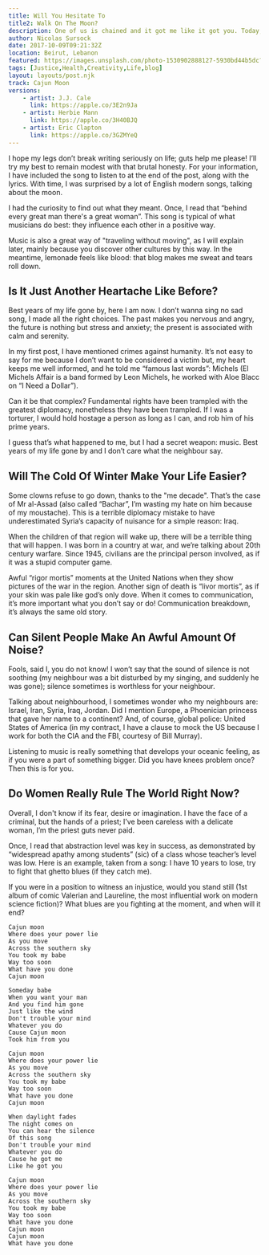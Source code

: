```yaml
---
title: Will You Hesitate To
title2: Walk On The Moon?
description: One of us is chained and it got me like it got you. Today, I'm exercising my freedom of speech by starting a blog inspired by music (I know 10k+ songs)!
author: Nicolas Sursock
date: 2017-10-09T09:21:32Z
location: Beirut, Lebanon
featured: https://images.unsplash.com/photo-1530902888127-5930bd44b5dc?ixlib=rb-1.2.1&ixid=MnwxMjA3fDB8MHxwaG90by1wYWdlfHx8fGVufDB8fHx8&auto=format&fit=crop
tags: [Justice,Health,Creativity,Life,blog]
layout: layouts/post.njk
track: Cajun Moon
versions:
    - artist: J.J. Cale
      link: https://apple.co/3E2n9Ja
    - artist: Herbie Mann
      link: https://apple.co/3H40BJQ
    - artist: Eric Clapton
      link: https://apple.co/3GZMYeQ
---
```


I hope my legs don’t break writing seriously on life; guts help me please! I’ll try my best to remain modest with that brutal honesty. For your information, I have included the song to listen to at the end of the post, along with the lyrics. With time, I was surprised by a lot of English modern songs, talking about the moon.

I had the curiosity to find out what they meant. Once, I read that “behind every great man there's a great woman”. This song is typical of what musicians do best: they influence each other in a positive way.

Music is also a great way of "traveling without moving", as I will explain later, mainly because you discover other cultures by this way. In the meantime, lemonade feels like blood: that blog makes me sweat and tears roll down.

## Is It Just Another Heartache Like Before?

Best years of my life gone by, here I am now. I don’t wanna sing no sad song, I made all the right choices. The past makes you nervous and angry, the future is nothing but stress and anxiety; the present is associated with calm and serenity.

In my first post, I have mentioned crimes against humanity. It’s not easy to say for me because I don’t want to be considered a victim but, my heart keeps me well informed, and he told me “famous last words”: Michels (El Michels Affair is a band formed by Leon Michels, he worked with Aloe Blacc on “I Need a Dollar”).

Can it be that complex? Fundamental rights have been trampled with the greatest diplomacy, nonetheless they have been trampled. If I was a torturer, I would hold hostage a person as long as I can, and rob him of his prime years.

I guess that’s what happened to me, but I had a secret weapon: music. Best years of my life gone by and I don’t care what the neighbour say.

## Will The Cold Of Winter Make Your Life Easier?

Some clowns refuse to go down, thanks to the "me decade". That’s the case of Mr al-Assad (also called “Bachar”, I’m wasting my hate on him because of my moustache). This is a terrible diplomacy mistake to have underestimated Syria’s capacity of nuisance for a simple reason: Iraq.

When the children of that region will wake up, there will be a terrible thing that will happen. I was born in a country at war, and we’re talking about 20th century warfare. Since 1945, civilians are the principal person involved, as if it was a stupid computer game.

Awful “rigor mortis” moments at the United Nations when they show pictures of the war in the region. Another sign of death is “livor mortis”, as if your skin was pale like god’s only dove. When it comes to communication, it’s more important what you don’t say or do! Communication breakdown, it’s always the same old story.

## Can Silent People Make An Awful Amount Of Noise?

Fools, said I, you do not know! I won’t say that the sound of silence is not soothing (my neighbour was a bit disturbed by my singing, and suddenly he was gone); silence sometimes is worthless for your neighbour.

Talking about neighbourhood, I sometimes wonder who my neighbours are: Israel, Iran, Syria, Iraq, Jordan. Did I mention Europe, a Phoenician princess that gave her name to a continent? And, of course, global police: United States of America (in my contract, I have a clause to mock the US because I work for both the CIA and the FBI, courtesy of Bill Murray).

Listening to music is really something that develops your oceanic feeling, as if you were a part of something bigger. Did you have knees problem once? Then this is for you.

## Do Women Really Rule The World Right Now?

Overall, I don't know if its fear, desire or imagination. I have the face of a criminal, but the hands of a priest; I’ve been careless with a delicate woman, I’m the priest guts never paid.

Once, I read that abstraction level was key in success, as demonstrated by “widespread apathy among students” (sic) of a class whose teacher’s level was low. Here is an example, taken from a song: I have 10 years to lose, try to fight that ghetto blues (if they catch me).

If you were in a position to witness an injustice, would you stand still (1st album of comic Valerian and Laureline, the most influential work on modern science fiction)? What blues are you fighting at the moment, and when will it end?

```
Cajun moon
Where does your power lie
As you move
Across the southern sky
You took my babe
Way too soon
What have you done
Cajun moon

Someday babe
When you want your man
And you find him gone
Just like the wind
Don't trouble your mind
Whatever you do
Cause Cajun moon
Took him from you

Cajun moon
Where does your power lie
As you move
Across the southern sky
You took my babe
Way too soon
What have you done
Cajun moon

When daylight fades
The night comes on
You can hear the silence
Of this song
Don't trouble your mind
Whatever you do
Cause he got me
Like he got you

Cajun moon
Where does your power lie
As you move
Across the southern sky
You took my babe
Way too soon
What have you done
Cajun moon
Cajun moon
What have you done
```
